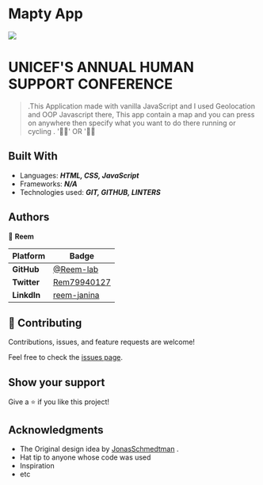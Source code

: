 # Mapty App

![](https://img.shields.io/static/v1?label=BY&message=Reemoz&color=pink)

<!-- Feel Free to Add, Update, Delete Any Section you find needs so -->

# UNICEF'S ANNUAL HUMAN SUPPORT CONFERENCE

> .This Application made with vanilla JavaScript and I used Geolocation and OOP Javascript there, This app contain a map and you can press on anywhere then specify what you want to do there running or cycling . '🏃‍♂️' OR '🚴‍♀️


## Built With

- Languages: _**HTML, CSS, JavaScript**_
- Frameworks: _**N/A**_
- Technologies used: _**GIT, GITHUB, LINTERS**_

## Authors

<!-- Only Change Username for Different Accounts -->

👤 **Reem**

 Platform | Badge |
 --- | --- |
 **GitHub**  | [@Reem-lab](https://github.com/Reem-lab)
 **Twitter** | [Rem79940127](https://twitter.com/Rem79940127)
 **LinkdIn** | [reem-janina](https://www.linkedin.com/in/reem-janina-ab74ab21a/)


## 🤝 Contributing

Contributions, issues, and feature requests are welcome!

Feel free to check the [issues page](https://github.com/MrRamoun/WEBDEV/issues).

## Show your support

Give a ⭐️ if you like this project!

## Acknowledgments

- The Original design idea by [JonasSchmedtman](https://github.com/jonasschmedtmann) .
- Hat tip to anyone whose code was used
- Inspiration
- etc


